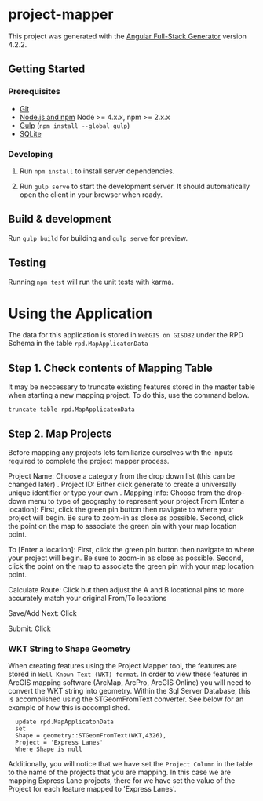 # project-mapper

This project was generated with the [Angular Full-Stack Generator](https://github.com/DaftMonk/generator-angular-fullstack) version 4.2.2.

## Getting Started

### Prerequisites

- [Git](https://git-scm.com/)
- [Node.js and npm](nodejs.org) Node >= 4.x.x, npm >= 2.x.x
- [Gulp](http://gulpjs.com/) (`npm install --global gulp`)
- [SQLite](https://www.sqlite.org/quickstart.html)

### Developing

1. Run `npm install` to install server dependencies.

2. Run `gulp serve` to start the development server. It should automatically open the client in your browser when ready.

## Build & development

Run `gulp build` for building and `gulp serve` for preview.

## Testing

Running `npm test` will run the unit tests with karma.

# Using the Application
The data for this application is stored in `WebGIS on GISDB2` under the RPD Schema in the table `rpd.MapApplicatonData`

## Step 1. Check contents of Mapping Table
It may be neccessary to truncate existing features stored in the master table when starting a new mapping project.  To do this, use the command below.

```
truncate table rpd.MapApplicatonData
```
## Step 2. Map Projects
Before mapping any projects lets familiarize ourselves with the inputs required to complete the project mapper process.

Project Name: Choose a category from the drop down list (this can be changed later) .
Project ID: Either click generate to create a universally unique identifier or type your own .
Mapping Info: Choose from the drop-down menu to type of geography to represent your project
From [Enter a location]: First, click the green pin button then navigate to where your project will begin. Be sure to zoom-in as close as possible. Second, click the point on the map to associate the green pin with your map location point.

To [Enter a location]: First, click the green pin button then navigate to where your project will begin. Be sure to zoom-in as close as possible. Second, click the point on the map to associate the green pin with your map location point.

Calculate Route: Click but then adjust the A and B locational pins to more accurately match your original From/To locations 

Save/Add Next: Click

Submit: Click

### WKT String to Shape Geometry
When creating features using the Project Mapper tool, the features are stored in `Well Known Text (WKT) format`.  In order to view these features in ArcGIS mapping software (ArcMap, ArcPro, ArcGIS Online) you will need to convert the WKT string into geometry.  Within the Sql Server Database, this is accomplished using the STGeomFromText converter.  See below for an example of how this is accomplished.  

```
  update rpd.MapApplicatonData
  set 
  Shape = geometry::STGeomFromText(WKT,4326),
  Project = 'Express Lanes'
  Where Shape is null
```

Additionally, you will notice that we have set the `Project Column` in the table to the name of the projects that you are mapping.  In this case we are mapping Express Lane projects, there for we have set the value of the Project for each feature mapped to 'Express Lanes'.

